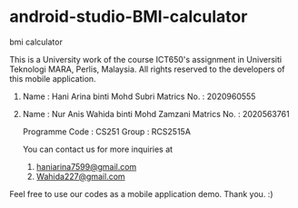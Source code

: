 # android-studio-BMI-calculator
bmi calculator

This is a University work of the course ICT650's assignment in Universiti Teknologi MARA, Perlis, Malaysia.
All rights reserved to the developers of this mobile application.

1. Name : Hani Arina binti Mohd Subri
   Matrics No. : 2020960555
2. Name : Nur Anis Wahida binti Mohd Zamzani
   Matrics No. : 2020563761
   
   Programme Code : CS251
   Group : RCS2515A
   
   You can contact us for more inquiries at 
   1. haniarina7599@gmail.com
   2. Wahida227@gmail.com


Feel free to use our codes as a mobile application demo.
Thank you.
:)
